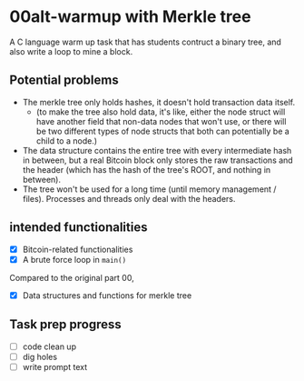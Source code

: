 # 00alt-warmup with Merkle tree
A C language warm up task that has students contruct a binary tree, and also write a loop to mine a block.

## Potential problems
- The merkle tree only holds hashes, it doesn't hold transaction data itself.
  - (to make the tree also hold data, it's like, either the node struct will have another field that non-data nodes that won't use, or there will be two different types of node structs that both can potentially be a child to a node.)
- The data structure contains the entire tree with every intermediate hash in between, but a real Bitcoin block only stores the raw transactions and the header (which has the hash of the tree's ROOT, and nothing in between).
- The tree won't be used for a long time (until memory management / files). Processes and threads only deal with the headers.

## intended functionalities
- [X] Bitcoin-related functionalities
- [X] A brute force loop in `main()`

Compared to the original part 00,
- [X] Data structures and functions for merkle tree

## Task prep progress
- [ ] code clean up
- [ ] dig holes
- [ ] write prompt text